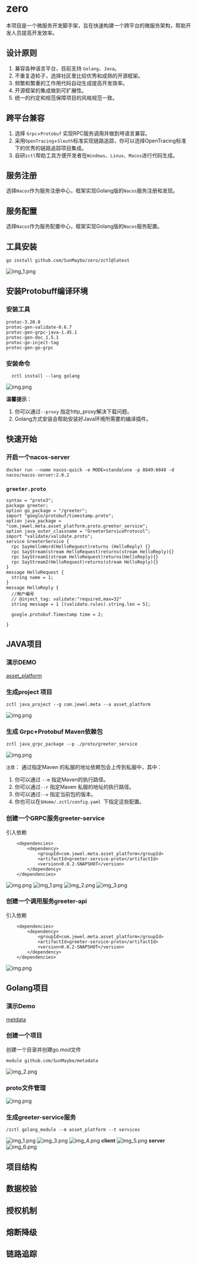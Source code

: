 # zero
本项目是一个微服务开发脚手架，旨在快速构建一个跨平台的微服务架构，帮助开发人员提高开发效率。
## 设计原则
1.  兼容各种语言平台，目前支持 `Golang`、`Java`。
2.  不重复造轮子，选择社区里比较优秀和成熟的开源框架。
3.  频繁和繁重的工作用代码自动生成提高开发效率。
4.  开源框架的集成做到可扩展性。
5.  统一的约定和规范保障项目的风格规范一致。

## 跨平台兼容
1. 选择 `Grpc`+`Protobuf` 实现RPC服务调用并做到垮语言兼容。
2. 采用`OpenTracing`+`Sleuth`标准实现链路追踪，你可以选择OpenTracing标准下的优秀的链路追踪项目集成。
3. 自研`zctl`帮助工具方便开发者在`Windows`、`Linux`、`Macos`进行代码生成。

## 服务注册
选择`Nacos`作为服务注册中心，框架实现Golang版的`Nacos`服务注册和发现。
## 服务配置
选择`Nacos`作为服务配置中心，框架实现Golang版的`Nacos`服务配置。

## 工具安装
`go install github.com/SunMaybo/zero/zctl@latest`

![img_1.png](https://raw.githubusercontent.com/SunMaybo/zero/develop/img/img.png)

## 安装Protobuff编译环境
### 安装工具
`protoc-3.20.0`<br>
`protoc-gen-validate-0.6.7`<br>
`protoc-gen-grpc-java-1.45.1`<br>
`protoc-gen-doc_1.5.1`<br>
`protoc-go-inject-tag`<br>
`protoc-gen-go-grpc`<br>

### 安装命令
```
  zctl install --lang golang
```
![img.png](https://raw.githubusercontent.com/SunMaybo/zero/develop/img/img1.png)

**温馨提示**：
1. 你可以通过`--proxy` 指定http_proxy解决下载问题。
2. Golang方式安装会帮助安装好Java环境所需要的编译插件。

## 快速开始
### 开启一个nacos-server
```
docker run --name nacos-quick -e MODE=standalone -p 8849:8848 -d nacos/nacos-server:2.0.2
```
### `greeter.proto`
```
syntax = "proto3";
package greeter;
option go_package = "/greeter";
import "google/protobuf/timestamp.proto";
option java_package = "com.jewel.meta.asset_platform.proto.greeter_service";
option java_outer_classname = "GreeterServiceProtocol";
import "validate/validate.proto";
service GreeterService {
  rpc SayHelloWord(HelloRequest)returns (HelloReply) {}
  rpc SayStream(stream HelloRequest)returns(stream HelloReply){}
  rpc SayStream1(stream HelloRequest)returns(HelloReply){}
  rpc SayStream2(HelloRequest)returns(stream HelloReply){}
}
message HelloRequest {
  string name = 1;
}
message HelloReply {
  //用户编号
  // @inject_tag: validate:"required,max=32"
  string message = 1 [(validate.rules).string.len = 5];

  google.protobuf.Timestamp time = 2;

}
```
## JAVA项目
### 演示DEMO
[asset_platform](https://github.com/SunMaybo/asset_platform)
### 生成project 项目
```
zctl java_project --g com.jewel.meta --a asset_platform
```
![img.png](https://raw.githubusercontent.com/SunMaybo/zero/develop/img/img2.png)

### 生成 Grpc+Protobuf Maven依赖包
```
zctl java_grpc_package --p ./proto/greeter_service
```
![img.png](https://raw.githubusercontent.com/SunMaybo/zero/develop/img/img3.png)

`注意`：
通过指定Maven 的私服的地址依赖包会上传到私服中，其中：

1.  你可以通过 `--m` 指定Maven的执行路径。
2.  你可以通过`--r` 指定Maven 私服的地址的执行路径。
3.  你可以通过`--v` 指定当前包的版本。
4.  你也可以在`$Home/.zctl/config.yaml `下指定这些配置。

### 创建一个GRPC服务greeter-service
引入依赖
```
    <dependencies>
        <dependency>
            <groupId>com.jewel.meta.asset_platform</groupId>
            <artifactId>greeter-service-proto</artifactId>
            <version>0.0.2-SNAPSHOT</version>
        </dependency>
    </dependencies>
```
![img.png](https://raw.githubusercontent.com/SunMaybo/zero/develop/img/img4.png)
![img_1.png](https://raw.githubusercontent.com/SunMaybo/zero/develop/img/img5.png)
![img_2.png](https://raw.githubusercontent.com/SunMaybo/zero/develop/img/img6.png)
![img_3.png](https://raw.githubusercontent.com/SunMaybo/zero/develop/img/img7.png)
### 创建一个调用服务greeter-api
引入依赖
```
    <dependencies>
        <dependency>
            <groupId>com.jewel.meta.asset_platform</groupId>
            <artifactId>greeter-service-proto</artifactId>
            <version>0.0.2-SNAPSHOT</version>
        </dependency>
    </dependencies>
```
![img.png](https://raw.githubusercontent.com/SunMaybo/zero/develop/img/img8.png)

## Golang项目
### 演示Demo
[metdata](https://github.com/SunMaybo/metadata)
### 创建一个项目
创建一个目录并创建go.mod文件
```
module github.com/SunMaybo/metadata
```
![img_2.png](https://raw.githubusercontent.com/SunMaybo/zero/develop/img/img_2.png)
### proto文件管理
![img.png](https://raw.githubusercontent.com/SunMaybo/zero/develop/img/img9.png)
### 生成greeter-service服务
```
/zctl golang_module --m asset_platform --t services
```
![img_1.png](https://raw.githubusercontent.com/SunMaybo/zero/develop/img/img_1.png)
![img_3.png](https://raw.githubusercontent.com/SunMaybo/zero/develop/img/img_3.png)
![img_4.png](https://raw.githubusercontent.com/SunMaybo/zero/develop/img/img_4.png)
**client**
![img_5.png](https://raw.githubusercontent.com/SunMaybo/zero/develop/img/img_5.png)
**server**
![img_6.png](https://raw.githubusercontent.com/SunMaybo/zero/develop/img/img_6.png)

## 项目结构
## 数据校验
## 授权机制
## 熔断降级
## 链路追踪



